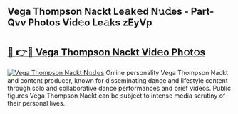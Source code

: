 ## Vega Thompson Nackt Le𝚊k𝚎d N𝚞𝚍es - Part-Qvv Photos Vid𝚎o Le𝚊ks zEyVp

# <h2><a href="http://fb2mait.evod.top/?m=Vega+Thompson+Nackt">🔗 👉🔴 Vega Thompson Nackt Vid𝚎o Ph𝚘t𝚘s</a></h2>

[![Vega Thompson Nackt N𝚞d𝚎s](https://i.imgur.com/8V9OHl7.gif)](http://fb2mait.evod.top/?m=Vega+Thompson+Nackt)
Online personality Vega Thompson Nackt and content producer, known for disseminating dance and lifestyle content through solo and collaborative dance performances and brief videos. Public figures Vega Thompson Nackt can be subject to intense media scrutiny of their personal lives. 
